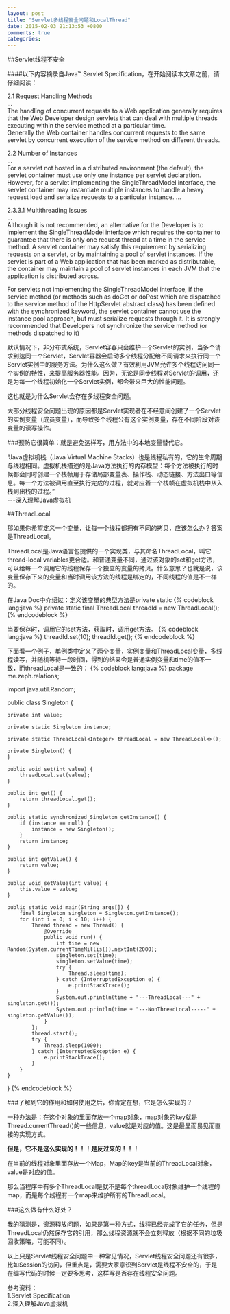 ```yaml
---
layout: post
title: "Servlet多线程安全问题和LocalThread"
date: 2015-02-03 21:13:53 +0800
comments: true
categories: 
---
```


##Servlet线程不安全

####以下内容摘录自Java™ Servlet Specification，在开始阅读本文章之前，请仔细阅读：

2.1 Request Handling Methods    
...    
The handling of concurrent requests to a Web application generally requires that the
Web Developer design servlets that can deal with multiple threads executing within
the service method at a particular time.    
Generally the Web container handles concurrent requests to the same servlet by
concurrent execution of the service method on different threads.

2.2 Number of Instances     
...    
For a servlet not hosted in a distributed environment (the default), the servlet
container must use only one instance per servlet declaration. However, for a servlet
implementing the SingleThreadModel interface, the servlet container may
instantiate multiple instances to handle a heavy request load and serialize requests
to a particular instance.
...

2.3.3.1 Multithreading Issues     
...  
Although it is not recommended, an alternative for the Developer is to implement
the SingleThreadModel interface which requires the container to guarantee that
there is only one request thread at a time in the service method. A servlet container
may satisfy this requirement by serializing requests on a servlet, or by maintaining a
pool of servlet instances. If the servlet is part of a Web application that has been
marked as distributable, the container may maintain a pool of servlet instances in
each JVM that the application is distributed across.

For servlets not implementing the SingleThreadModel interface, if the service
method (or methods such as doGet or doPost which are dispatched to the service
method of the HttpServlet abstract class) has been defined with the synchronized
keyword, the servlet container cannot use the instance pool approach, but must
serialize requests through it. It is strongly recommended that Developers not
synchronize the service method (or methods dispatched to it)

默认情况下，非分布式系统，Servlet容器只会维护一个Servlet的实例，当多个请求到达同一个Servlet，Servlet容器会启动多个线程分配给不同请求来执行同一个Servlet实例中的服务方法。为什么这么做？有效利用JVM允许多个线程访问同一个实例的特性，来提高服务器性能。因为，无论是同步线程对Servlet的调用，还是为每一个线程初始化一个Servlet实例，都会带来巨大的性能问题。

这也就是为什么Servlet会存在多线程安全问题。

大部分线程安全问题出现的原因都是Servlet实现者在不经意间创建了一个Servlet的实例变量（成员变量），而导致多个线程公有这个实例变量，存在不同阶段对该变量的读写操作。

###预防它很简单：就是避免这样写，用方法中的本地变量替代它。

“Java虚拟机栈（Java Virtual Machine Stacks）也是线程私有的，它的生命周期与线程相同。虚拟机栈描述的是Java方法执行的内存模型：每个方法被执行的时候都会同时创建一个栈帧用于存储局部变量表、操作栈、动态链接、方法出口等信息。每一个方法被调用直至执行完成的过程，就对应着一个栈帧在虚拟机栈中从入栈到出栈的过程。”     
---深入理解Java虚拟机

##ThreadLocal

那如果你希望定义一个变量，让每一个线程都拥有不同的拷贝，应该怎么办？答案是ThreadLocal。

ThreadLocal是Java语言包提供的一个实现类，与其命名ThreadLocal，叫它thread-local variables更合适。和普通变量不同，通过该对象的set和get方法，可以给每一个调用它的线程保存一个独立的变量的拷贝。什么意思？也就是说，该变量保存下来的变量和当时调用该方法的线程是绑定的，不同线程的值是不一样的。

在Java Doc中介绍过：定义该变量的典型方法是private static
{% codeblock lang:java %}
private static final ThreadLocal<Integer> threadId = new ThreadLocal<Integer>();
{% endcodeblock %}

当要保存时，调用它的set方法，获取时，调用get方法。
{% codeblock lang:java %}
threadId.set(10);
threadId.get();
{% endcodeblock %}

下面看一个例子，单例类中定义了两个变量，实例变量和ThreadLocal变量，多线程读写，并随机等待一段时间，得到的结果会是普通实例变量和time的值不一致，而threadLocal是一致的：
{% codeblock lang:java %}
package me.zeph.relations;

import java.util.Random;

public class Singleton {

	private int value;

	private static Singleton instance;

	private static ThreadLocal<Integer> threadLocal = new ThreadLocal<>();

	private Singleton() {
	}

	public void set(int value) {
		threadLocal.set(value);
	}

	public int get() {
		return threadLocal.get();
	}

	public static synchronized Singleton getInstance() {
		if (instance == null) {
			instance = new Singleton();
		}
		return instance;
	}

	public int getValue() {
		return value;
	}

	public void setValue(int value) {
		this.value = value;
	}

	public static void main(String args[]) {
		final Singleton singleton = Singleton.getInstance();
		for (int i = 0; i < 10; i++) {
			Thread thread = new Thread() {
				@Override
				public void run() {
					int time = new Random(System.currentTimeMillis()).nextInt(2000);
					singleton.set(time);
					singleton.setValue(time);
					try {
						Thread.sleep(time);
					} catch (InterruptedException e) {
						e.printStackTrace();
					}
					System.out.println(time + "---ThreadLocal---" + singleton.get());
					System.out.println(time + "---NonThreadLocal-----" + singleton.getValue());
				}
			};
			thread.start();
			try {
				Thread.sleep(1000);
			} catch (InterruptedException e) {
				e.printStackTrace();
			}
		}
	}
}
{% endcodeblock %}


###了解到它的作用和如何使用之后，你肯定在想，它是怎么实现的？

一种办法是：在这个对象的里面存放一个map对象，map对象的key就是Thread.currentThread()的一些信息，value就是对应的值。这是最显而易见而直接的实现方式。

**但是，它不是这么实现的！！！是反过来的！！！**

在当前的线程对象里面存放一个Map，Map的key是当前的ThreadLocal对象，value是对应的值。

那么当程序中有多个ThreadLocal是就不是每个threadLocal对象维护一个线程的map，而是每个线程有一个map来维护所有的ThreadLocal。

###这么做有什么好处？

我的猜测是，资源释放问题，如果是第一种方式，线程已经完成了它的任务，但是ThreadLocal仍然保存它的引用，那么线程资源就不会立刻释放（根据不同的垃圾回收策略，可能不同）。

以上只是Servlet线程安全问题中一种常见情况，Servlet线程安全问题还有很多，比如Session的访问，但重点是，需要大家意识到Servlet是线程不安全的，于是在编写代码的时候一定要多思考，这样写是否存在线程安全问题。

参考资料：    
1.Servlet Specification    
2.深入理解Java虚拟机














